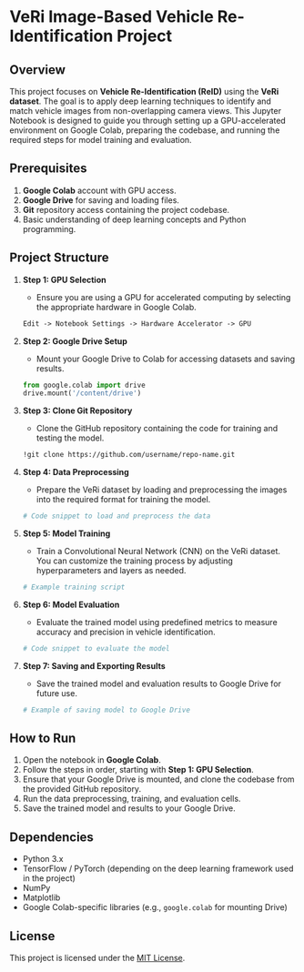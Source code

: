 
# VeRi Image-Based Vehicle Re-Identification Project

## Overview

This project focuses on **Vehicle Re-Identification (ReID)** using the **VeRi dataset**. The goal is to apply deep learning techniques to identify and match vehicle images from non-overlapping camera views. This Jupyter Notebook is designed to guide you through setting up a GPU-accelerated environment on Google Colab, preparing the codebase, and running the required steps for model training and evaluation.

## Prerequisites

1. **Google Colab** account with GPU access.
2. **Google Drive** for saving and loading files.
3. **Git** repository access containing the project codebase.
4. Basic understanding of deep learning concepts and Python programming.

## Project Structure

1. **Step 1: GPU Selection**
   - Ensure you are using a GPU for accelerated computing by selecting the appropriate hardware in Google Colab.
   
   ```markdown
   Edit -> Notebook Settings -> Hardware Accelerator -> GPU
   ```

2. **Step 2: Google Drive Setup**
   - Mount your Google Drive to Colab for accessing datasets and saving results.

   ```python
   from google.colab import drive
   drive.mount('/content/drive')
   ```

3. **Step 3: Clone Git Repository**
   - Clone the GitHub repository containing the code for training and testing the model.
   
   ```bash
   !git clone https://github.com/username/repo-name.git
   ```

4. **Step 4: Data Preprocessing**
   - Prepare the VeRi dataset by loading and preprocessing the images into the required format for training the model.
   
   ```python
   # Code snippet to load and preprocess the data
   ```

5. **Step 5: Model Training**
   - Train a Convolutional Neural Network (CNN) on the VeRi dataset. You can customize the training process by adjusting hyperparameters and layers as needed.

   ```python
   # Example training script
   ```

6. **Step 6: Model Evaluation**
   - Evaluate the trained model using predefined metrics to measure accuracy and precision in vehicle identification.

   ```python
   # Code snippet to evaluate the model
   ```

7. **Step 7: Saving and Exporting Results**
   - Save the trained model and evaluation results to Google Drive for future use.

   ```python
   # Example of saving model to Google Drive
   ```

## How to Run

1. Open the notebook in **Google Colab**.
2. Follow the steps in order, starting with **Step 1: GPU Selection**.
3. Ensure that your Google Drive is mounted, and clone the codebase from the provided GitHub repository.
4. Run the data preprocessing, training, and evaluation cells.
5. Save the trained model and results to your Google Drive.

## Dependencies

- Python 3.x
- TensorFlow / PyTorch (depending on the deep learning framework used in the project)
- NumPy
- Matplotlib
- Google Colab-specific libraries (e.g., `google.colab` for mounting Drive)

## License

This project is licensed under the [MIT License](LICENSE).
